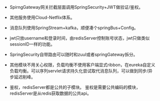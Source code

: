 * SpirngGateway网关拦截层面调用SpringSecurity+JWT做验证/鉴权。
* 其他服务使用Cloud-Netflix体系。
* 消息队列使用SpringStream+kafka，顺便凑个springBus+Config。
* jwt只放username和登录时间，由redisServer控制账号状态，jwt只做类似sessionID一样的功能。
* SpringSecurity自带路由可以随时和zuul或者springGateway拆分。
* 其他模块不用关心权限，负载均衡不使用客户端显式ribbon，在eureka自定义负载均衡。可以序列servlet请求持久化尝试取代消息队列，可以做到同步/异步延迟削峰。

* 鉴权，redisServer都是公共的子模块。 鉴权是需要公共编码的模块，redisServer是从redis获取数据的公共api。